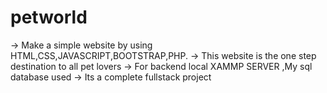 # petworld
-> Make a simple website by using HTML,CSS,JAVASCRIPT,BOOTSTRAP,PHP.
-> This website is the one step destination to all pet lovers
-> For backend local XAMMP SERVER ,My sql database used
-> Its a complete fullstack project

